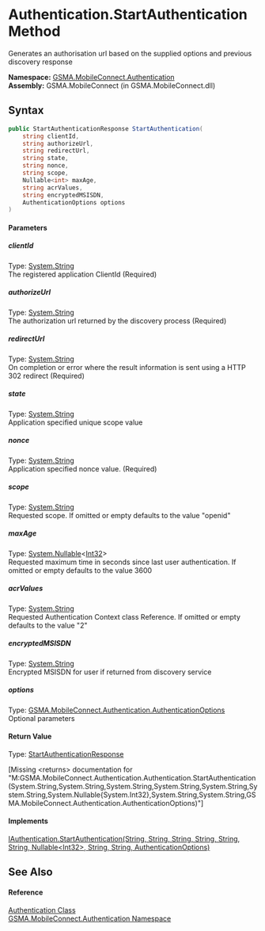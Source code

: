 Authentication.StartAuthentication Method
=========================================
Generates an authorisation url based on the supplied options and previous discovery response

**Namespace:** [GSMA.MobileConnect.Authentication][1]  
**Assembly:** GSMA.MobileConnect (in GSMA.MobileConnect.dll)

Syntax
------

```csharp
public StartAuthenticationResponse StartAuthentication(
	string clientId,
	string authorizeUrl,
	string redirectUrl,
	string state,
	string nonce,
	string scope,
	Nullable<int> maxAge,
	string acrValues,
	string encryptedMSISDN,
	AuthenticationOptions options
)
```

#### Parameters

##### *clientId*
Type: [System.String][2]  
The registered application ClientId (Required)

##### *authorizeUrl*
Type: [System.String][2]  
The authorization url returned by the discovery process (Required)

##### *redirectUrl*
Type: [System.String][2]  
On completion or error where the result information is sent using a HTTP 302 redirect (Required)

##### *state*
Type: [System.String][2]  
Application specified unique scope value

##### *nonce*
Type: [System.String][2]  
Application specified nonce value. (Required)

##### *scope*
Type: [System.String][2]  
Requested scope. If omitted or empty defaults to the value "openid"

##### *maxAge*
Type: [System.Nullable][3]&lt;[Int32][4]>  
Requested maximum time in seconds since last user authentication. If omitted or empty defaults to the value 3600

##### *acrValues*
Type: [System.String][2]  
Requested Authentication Context class Reference. If omitted or empty defaults to the value "2"

##### *encryptedMSISDN*
Type: [System.String][2]  
Encrypted MSISDN for user if returned from discovery service

##### *options*
Type: [GSMA.MobileConnect.Authentication.AuthenticationOptions][5]  
Optional parameters

#### Return Value
Type: [StartAuthenticationResponse][6]  

[Missing &lt;returns> documentation for "M:GSMA.MobileConnect.Authentication.Authentication.StartAuthentication(System.String,System.String,System.String,System.String,System.String,System.String,System.Nullable{System.Int32},System.String,System.String,GSMA.MobileConnect.Authentication.AuthenticationOptions)"]

#### Implements
[IAuthentication.StartAuthentication(String, String, String, String, String, String, Nullable&lt;Int32>, String, String, AuthenticationOptions)][7]  


See Also
--------

#### Reference
[Authentication Class][8]  
[GSMA.MobileConnect.Authentication Namespace][1]  

[1]: ../README.md
[2]: http://msdn.microsoft.com/en-us/library/s1wwdcbf
[3]: http://msdn.microsoft.com/en-us/library/b3h38hb0
[4]: http://msdn.microsoft.com/en-us/library/td2s409d
[5]: ../AuthenticationOptions/README.md
[6]: ../StartAuthenticationResponse/README.md
[7]: ../IAuthentication/StartAuthentication.md
[8]: README.md
[9]: ../../_icons/Help.png